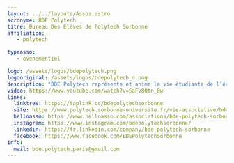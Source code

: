 ```yaml
---
layout: ../../layouts/Assos.astro
acronyme: BDE Polytech
titre: Bureau Des Élèves de Polytech Sorbonne
affiliation: 
   - polytech

typeasso: 
   - evenementiel

logo: /assets/logos/bdepolytech.png
logooriginal: /assets/logos/bdepolytech_o.png
description: "BDE Polytech représente et anime la vie étudiante de l’école. Elle se donne pour mission d'accompagner et de guider les étudiantes et étudiants dans leurs projets qui ont pour but d'améliorer la vie étudiante au sein de l'université / école."
video: https://www.youtube.com/watch?v=SaFV8Otn_8w
links:
  linktree: https://taplink.cc/bdepolytechsorbonne
  site: https://www.polytech.sorbonne-universite.fr/vie-associative/bde
  helloasso: https://www.helloasso.com/associations/bde-polytech-sorbonne
  instagram: https://www.instagram.com/bdepolytechsorbonne/
  linkedin: https://fr.linkedin.com/company/bde-polytech-sorbonne
  facebook: https://www.facebook.com/BDEPolytechSorbonne
info:
  mail: bde.polytech.paris@gmail.com
---
```


